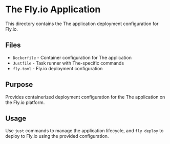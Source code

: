 # The Fly.io Application

This directory contains the The application deployment configuration for Fly.io.

## Files

- `Dockerfile` - Container configuration for The application
- `Justfile` - Task runner with The-specific commands
- `fly.toml` - Fly.io deployment configuration

## Purpose

Provides containerized deployment configuration for the The application on the Fly.io platform.

## Usage

Use `just` commands to manage the application lifecycle, and `fly deploy` to deploy to Fly.io using the provided configuration.